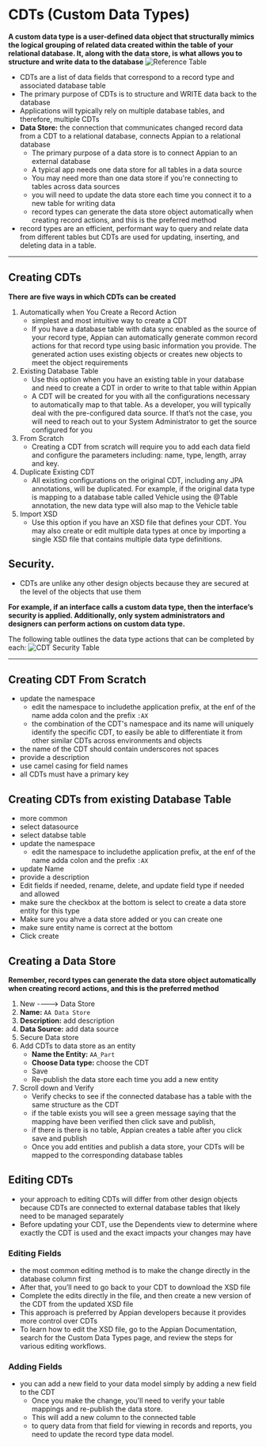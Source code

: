 # CDTs (Custom Data Types)
**A custom data type is a user-defined data object that structurally mimics the logical grouping of related data created within the table of your relational database.  It, along with the data store, is what allows you to structure and write data to the database**
![Reference Table](../../img/cdts.png)

- CDTs are a list of data fields that correspond to a record type and associated database table
- The primary purpose of CDTs is to structure and WRITE data back to the database
- Applications will typically rely on multiple database tables, and therefore, multiple CDTs
- **Data Store:** the connection that communicates changed record data from a CDT to a relational database, connects Appian to a relational database
    - The primary purpose of a data store is to connect Appian to an external database
    - A typical app needs one data store for all tables in a data source
    - You may need more than one data store if you're connecting to tables across data sources
    - you will need to update the data store each time you connect it to a new table for writing data
    - record types can generate the data store object automatically when creating record actions, and this is the preferred method
- record types are an efficient, performant way to query and relate data from different tables but CDTs are used for updating, inserting, and deleting data in a table.

___________________________

## Creating CDTs
**There are five ways in which CDTs can be created**
1. Automatically when You Create a Record Action
    - simplest and most intuitive way to create a CDT
    -  If you have a database table with data sync enabled as the source of your record type, Appian can automatically generate common record actions for that record type using basic information you provide. The generated action uses existing objects or creates new objects to meet the object requirements
2. Existing Database Table
    - Use this option when you have an existing table in your database and need to create a CDT in order to write to that table within Appian
    - A CDT will be created for you with all the configurations necessary to automatically map to that table. As a developer, you will typically deal with the pre-configured data source. If that’s not the case, you will need to reach out to your System Administrator to get the source configured for you
3. From Scratch
    - Creating a CDT from scratch will require you to add each data field and configure the parameters including: name, type, length, array and key.  
4. Duplicate Existing CDT
    - All existing configurations on the original CDT, including any JPA annotations, will be duplicated. For example, if the original data type is mapping to a database table called Vehicle using the @Table annotation, the new data type will also map to the Vehicle table
5. Import XSD
    - Use this option if you have an XSD file that defines your CDT. You may also create or edit multiple data types at once by importing a single XSD file that contains multiple data type definitions.

## Security.
- CDTs are unlike any other design objects because they are secured at the level of the objects that use them

**For example, if an interface calls a custom data type, then the interface’s security is applied. Additionally, only system administrators and designers can perform actions on custom data type.** 

The following table outlines the data type actions that can be completed by each:
![CDT Security Table](../../img/cdtsecurity.png)
___________________________

## Creating CDT From Scratch
- update the namespace
    - edit the namespace to includethe application prefix, at the enf of the name adda colon and the prefix `:AX`
    - the combination of the CDT's namespace and its name will uniquely identify the specific CDT, to easily be able to differentiate it from other similar CDTs across environments and objects
- the name of the CDT should contain underscores not spaces 
- provide a description
- use camel casing for field names
- all CDTs must have a primary key

## Creating CDTs from existing Database Table
- more common
- select datasource
- select databse table
- update the namespace
    - edit the namespace to includethe application prefix, at the enf of the name adda colon and the prefix `:AX`
- update Name
- provide a description
- Edit fields if needed, rename, delete, and update field type if needed and allowed
- make sure the checkbox at the bottom is select to create a data store entity for this type
- Make sure you ahve a data store added or you can create one
- make sure entity name is correct at the bottom
- Click create


## Creating a Data Store

**Remember, record types can generate the data store object automatically when creating record actions, and this is the preferred method**

1. New ----> Data Store
2. **Name:** `AA Data Store`
3. **Description:** add description
4. **Data Source:** add data source
5. Secure Data store
6. Add CDTs to data store as an entity
    - **Name the Entity:** `AA_Part`
    - **Choose Data type:** choose the CDT
    - Save
    - Re-publish the data store each time you add a new entity
7. Scroll down and Verify
    - Verify checks to see if the connected database has a table with the same structure as the CDT
    - if the table exists you will see a green message saying that the mapping have been verified then click save and publish, 
    - if there is there is no table, Appian creates a table after you click save and publish
    - Once you add entities and publish a data store, your CDTs will be mapped to the corresponding database tables


## Editing CDTs
- your approach to editing CDTs will differ from other design objects because CDTs are connected to external database tables that likely need to be managed separately
- Before updating your CDT, use the Dependents view to determine where exactly the CDT is used and the exact impacts your changes may have

### Editing Fields

- the most common editing method is to make the change directly in the database column first
- After that, you’ll need to go back to your CDT to download the XSD file
- Complete the edits directly in the file, and then create a new version of the CDT from the updated XSD file
- This approach is preferred by Appian developers because it provides more control over CDTs
- To learn how to edit the XSD file, go to the Appian Documentation, search for the Custom Data Types page, and review the steps for various editing workflows. 

### Adding Fields

- you can add a new field to your data model simply by adding a new field to the CDT
    - Once you make the change, you'll need to verify your table mappings and re-publish the data store.
    - This will add a new column to the connected table
    - to query data from that field for viewing in records and reports, you need to update the record type data model. 